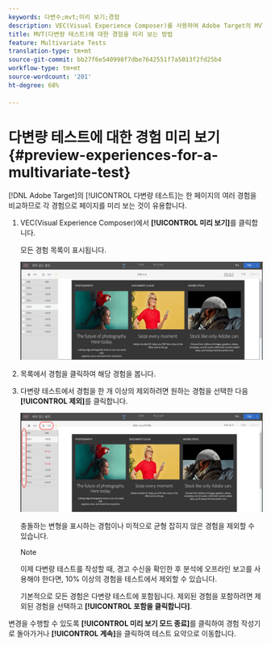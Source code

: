 ```yaml
---
keywords: 다변수;mvt;미리 보기;경험
description: VEC(Visual Experience Composer)를 사용하여 Adobe Target의 MVT(다변수 테스트) 활동에서 각 경험을 미리 보는 방법을 알아봅니다.
title: MVT(다변량 테스트)에 대한 경험을 미리 보는 방법
feature: Multivariate Tests
translation-type: tm+mt
source-git-commit: bb27f6e540998f7dbe7642551f7a5013f2fd25b4
workflow-type: tm+mt
source-wordcount: '201'
ht-degree: 68%

---
```



# 다변량 테스트에 대한 경험 미리 보기{#preview-experiences-for-a-multivariate-test}

[!DNL Adobe Target]의 [!UICONTROL 다변량 테스트]는 한 페이지의 여러 경험을 비교하므로 각 경험으로 페이지를 미리 보는 것이 유용합니다.

1. VEC(Visual Experience Composer)에서 **[!UICONTROL 미리 보기]**&#x200B;를 클릭합니다.

   모든 경험 목록이 표시됩니다.

   ![](assets/preview.png)

1. 목록에서 경험을 클릭하여 해당 경험을 봅니다.

1. 다변량 테스트에서 경험을 한 개 이상의 제외하려면 원하는 경험을 선택한 다음 **[!UICONTROL 제외]**&#x200B;를 클릭합니다.

   ![경험 제외](/help/c-activities/c-multivariate-testing/t-create-multivariate-test/assets/preview-mvt-exclude.png)

   충돌하는 변형을 표시하는 경험이나 미적으로 균형 잡히지 않은 경험을 제외할 수 있습니다.

   >[!NOTE]
   >
   >이제 다변량 테스트를 작성할 때, 경고 수신을 확인한 후 분석에 오프라인 보고를 사용해야 한다면, 10% 이상의 경험을 테스트에서 제외할 수 있습니다.

   기본적으로 모든 경험은 다변량 테스트에 포함됩니다. 제외된 경험을 포함하려면 제외된 경험을 선택하고 **[!UICONTROL 포함을 클릭합니다]**.

변경을 수행할 수 있도록 **[!UICONTROL 미리 보기 모드 종료]**&#x200B;를 클릭하여 경험 작성기로 돌아가거나 **[!UICONTROL 계속]**&#x200B;을 클릭하여 테스트 요약으로 이동합니다.

